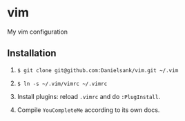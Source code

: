 # vim
My vim configuration

## Installation

1. `$ git clone git@github.com:Danielsank/vim.git ~/.vim`

1. `$ ln -s ~/.vim/vimrc ~/.vimrc`

1. Install plugins: reload `.vimrc` and do `:PlugInstall`.

1. Compile `YouCompleteMe` according to its own docs.


